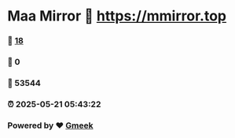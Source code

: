 # Maa Mirror :link: https://mmirror.top 
### :page_facing_up: [18](https://mmirror.top/tag.html) 
### :speech_balloon: 0 
### :hibiscus: 53544 
### :alarm_clock: 2025-05-21 05:43:22 
### Powered by :heart: [Gmeek](https://github.com/Meekdai/Gmeek)
